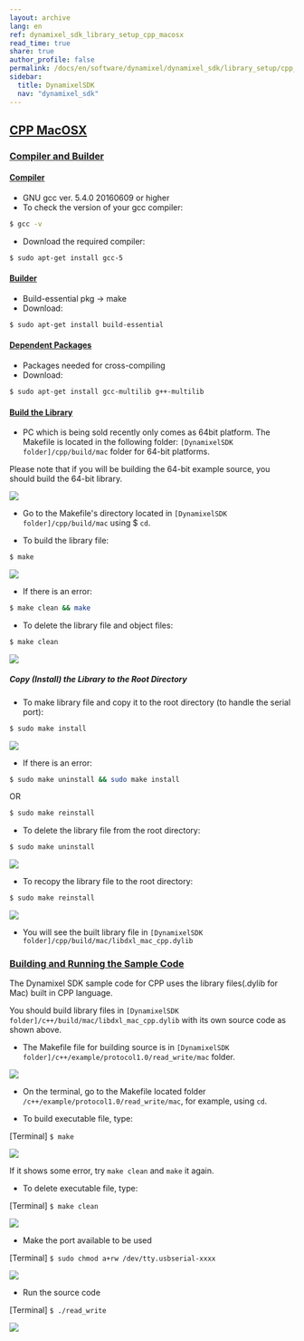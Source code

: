 ```yaml
---
layout: archive
lang: en
ref: dynamixel_sdk_library_setup_cpp_macosx
read_time: true
share: true
author_profile: false
permalink: /docs/en/software/dynamixel/dynamixel_sdk/library_setup/cpp_macosx/
sidebar:
  title: DynamixelSDK
  nav: "dynamixel_sdk"
---
```


<div style="counter-reset: h2 5"></div>
<div style="counter-reset: h1 2"></div>

## [CPP MacOSX](#cpp-macosx)

### [Compiler and Builder](#compiler-and-builder)

#### [Compiler](#compiler)

* GNU gcc ver. 5.4.0 20160609 or higher
* To check the version of your gcc compiler:  

``` bash
$ gcc -v 
```

* Download the required compiler:  

``` bash 
$ sudo apt-get install gcc-5
```

#### [Builder](#builder)

* Build-essential pkg → make
* Download:  

``` bash 
$ sudo apt-get install build-essential
```

#### [Dependent Packages](#dependent-packages) 

* Packages needed for cross-compiling 
* Download:  

``` bash 
$ sudo apt-get install gcc-multilib g++-multilib
```

#### [Build the Library](#build-the-library)

* PC which is being sold recently only comes as 64bit platform. The Makefile is located in the following folder: `[DynamixelSDK folder]/cpp/build/mac` folder for 64-bit platforms.  

Please note that if you will be building the 64-bit example source, you should build the 64-bit library.

![](/assets/images/sw/sdk/dynamixel_sdk/library_setup/cpp/mac/library_file/cpp6.png)


* Go to the Makefile's directory located in `[DynamixelSDK folder]/cpp/build/mac` using $ `cd`.

* To build the library file:  

``` bash
$ make
```

![](/assets/images/sw/sdk/dynamixel_sdk/library_setup/cpp/mac/library_file/cpp1.png)


* If there is an error:  

``` bash
$ make clean && make
```

* To delete the library file and object files:  

``` bash
$ make clean
```

![](/assets/images/sw/sdk/dynamixel_sdk/library_setup/cpp/mac/library_file/cpp2.png)

##### Copy (Install) the Library to the Root Directory

* To make library file and copy it to the root directory (to handle the serial port):  

``` bash
$ sudo make install
```

![](/assets/images/sw/sdk/dynamixel_sdk/library_setup/cpp/mac/library_file/cpp3.png)

* If there is an error:  

``` bash
$ sudo make uninstall && sudo make install
```
 
OR

``` bash
$ sudo make reinstall
```

* To delete the library file from the root directory:  

``` bash
$ sudo make uninstall
```

![](/assets/images/sw/sdk/dynamixel_sdk/library_setup/cpp/mac/library_file/cpp4.png)

* To recopy the library file to the root directory:  

``` bash
$ sudo make reinstall
```

![](/assets/images/sw/sdk/dynamixel_sdk/library_setup/cpp/mac/library_file/cpp5.png)

* You will see the built library file in `[DynamixelSDK folder]/cpp/build/mac/libdxl_mac_cpp.dylib`


### [Building and Running the Sample Code](#building-and-running-the-sample-code)

The Dynamixel SDK sample code for CPP uses the library files(.dylib for Mac) built in CPP language.

You should build library files in `[DynamixelSDK folder]/c++/build/mac/libdxl_mac_cpp.dylib` with its own source code as shown above. 

* The Makefile file for building source is in `[DynamixelSDK folder]/c++/example/protocol1.0/read_write/mac` folder. 

![](/assets/images/sw/sdk/dynamixel_sdk/library_setup/cpp/mac/sample_code/excp4.png)

* On the terminal, go to the Makefile located folder `/c++/example/protocol1.0/read_write/mac`, for example, using `cd`.

* To build executable file, type: 

[Terminal] `$ make`

![](/assets/images/sw/sdk/dynamixel_sdk/library_setup/cpp/mac/sample_code/excp1.png)

If it shows some error, try `make clean` and `make` it again.

* To delete executable file, type: 

[Terminal] `$ make clean`

![](/assets/images/sw/sdk/dynamixel_sdk/library_setup/cpp/mac/sample_code/excp2.png)

* Make the port available to be used

[Terminal] `$ sudo chmod a+rw /dev/tty.usbserial-xxxx`

![](/assets/images/sw/sdk/dynamixel_sdk/library_setup/cpp/mac/sample_code/excp3.png)

* Run the source code

[Terminal] `$ ./read_write`

![](/assets/images/sw/sdk/dynamixel_sdk/library_setup/cpp/mac/sample_code/excp5.png)
